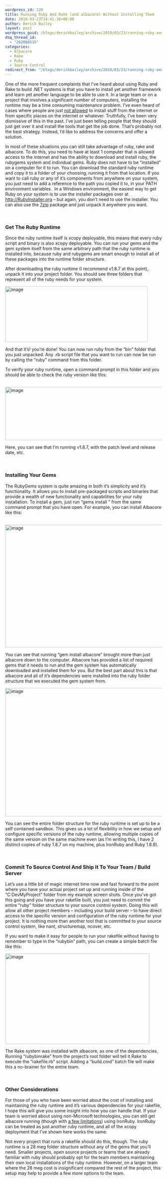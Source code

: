 ```yaml
---
wordpress_id: 120
title: Running Ruby And Rake (and albacore) Without Installing Them
date: 2010-03-23T14:41:38+00:00
author: Derick Bailey
layout: post
wordpress_guid: /blogs/derickbailey/archive/2010/03/23/running-ruby-and-rake-and-albacore-without-installing-them.aspx
dsq_thread_id:
  - "262068515"
categories:
  - Albacore
  - Rake
  - Ruby
  - Source Control
redirect_from: "/blogs/derickbailey/archive/2010/03/23/running-ruby-and-rake-and-albacore-without-installing-them.aspx/"
---
```

One of the more frequent complaints that I’ve heard about using Ruby and Rake to build .NET systems is that you have to install yet another framework and learn yet another language to be able to use it. In a large team or on a project that involves a significant number of computers, installing the runtime may be a time consuming maintenance problem. I’ve even heard of cases where people are just [not allowed](http://twitter.com/DaveTheNinja/status/10844684005) to install stuff from the internet or from specific places on the internet or whatever. Truthfully, I’ve been very dismissive of this in the past. I’ve just been telling people that they should just get over it and install the tools that get the job done. That’s probably not the best strategy. Instead, I’d like to address the concerns and offer a solution. 

In most of these situations you can still take advantage of ruby, rake and albacore. To do this, you need to have at least 1 computer that is allowed access to the internet and has the ability to download and install ruby, the rubygems system and individual gems. Ruby does not have to be “installed” on a computer for it to run. You can download the standard ruby runtime and copy it to a folder of your choosing, running it from that location. If you want to call ruby or any of it’s components from anywhere on your system, you just need to add a reference to the path you copied it to, in your PATH environment variables.&#160; In a Windows environment, the easiest way to get Ruby on your system is to use the installer packages over at <http://RubyInstaller.org> – but again, you don’t need to use the installer. You can also use the [7zip](http://www.7-zip.org/) package and just unpack it anywhere you want.

&#160;

### Get The Ruby Runtime

Since the ruby runtime itself is xcopy deployable, this means that every ruby script and binary is also xcopy deployable. You can run your gems and the gem system itself from the same arbitrary path that the ruby runtime is installed into, because ruby and rubygems are smart enough to install all of these packages into the runtime folder structure.

After downloading the ruby runtime (I recommend v1.8.7 at this point), unpack it into your project folder. You should see three folders that represent all of the ruby needs for your system.

 <img style="border-bottom: 0px;border-left: 0px;border-top: 0px;border-right: 0px" border="0" alt="image" src="http://lostechies.com/derickbailey/files/2011/03/image_55D249F2.png" width="458" height="180" />

And that it’s! you’re done! You can now run ruby from the “bin” folder that you just unpacked. Any .rb script file that you want to run can now be run by calling the “ruby” command from this folder.

To verify your ruby runtime, open a command prompt in this folder and you should be able to check the ruby version like this:

&#160; <img style="border-bottom: 0px;border-left: 0px;border-top: 0px;border-right: 0px" border="0" alt="image" src="http://lostechies.com/derickbailey/files/2011/03/image_152FFD83.png" width="697" height="171" />

Here, you can see that I’m running v1.8.7, with the patch level and release date, etc. 

&#160;

### Installing Your Gems

The RubyGems system is quite amazing in both it’s simplicity and it’s functionality. It allows you to install pre-packaged scripts and binaries that provide a wealth of new functionality and capabilities for your ruby installation. To install a gem, just run “gems install <gemname>” from the same command prompt that you have open. For example, you can install Albacore like this:

&#160; <img style="border-bottom: 0px;border-left: 0px;border-top: 0px;border-right: 0px" border="0" alt="image" src="http://lostechies.com/derickbailey/files/2011/03/image_6D898158.png" width="697" height="395" />

You can see that running “gem install albacore” brought more than just albacore down to the computer. Albacore has provided a list of required gems that it needs to run and the gem system has automatically downloaded and installed them for you. But the best part about this is that albacore and all of it’s dependencies were installed into the ruby folder structure that we executed the gem system from.

 <img style="border-bottom: 0px;border-left: 0px;border-top: 0px;border-right: 0px" border="0" alt="image" src="http://lostechies.com/derickbailey/files/2011/03/image_1EA8BBF9.png" width="681" height="413" />

You can see the entire folder structure for the ruby runtime is set up to be a self contained sandbox. This gives us a lot of flexibility in how we setup and configure specific versions of the ruby runtime, allowing multiple copies of the same version on the same machine even (as I’m writing this, I have 2 distinct copies of ruby 1.8.7 on my machine, plus IronRuby and Ruby 1.8.6).

&#160;

### Commit To Source Control And Ship It To Your Team / Build Server

Let’s use a little bit of magic internet time now and fast forward to the point where you have your actual project set up and running inside of the “C:DevMyProject” folder from my example screen shots. Once you’ve got this going and you have your rakefile built, you just need to commit the entire “ruby” folder structure to your source control system. Doing this will allow all other project members – including your build server – to have direct access to the specific version and configuration of the ruby runtime for your project. It is nothing more than another tool that is committed to your source control system, like nant, structuremap, ncover, etc.</p> 

If you want to make it easy for people to run your rakefile without having to remember to type in the “rubybin” path, you can create a simple batch file like this:

 <img style="border-bottom: 0px;border-left: 0px;border-top: 0px;border-right: 0px" border="0" alt="image" src="http://lostechies.com/derickbailey/files/2011/03/image_52DCE53F.png" width="464" height="291" />

The Rake system was installed with albacore, as one of the dependencies. Running “rubybinrake” from the project’s root folder will tell it Rake to execute the “rakefile.rb” script. Adding a “build.cmd” batch file will make this a no-brainer for the entire team. 

&#160;

### Other Considerations

For those of you who have been worried about the cost of installing and maintaining the ruby runtime and it’s various dependencies for your rakefile, I hope this will give you some insight into how you can handle that. If your team is worried about using non-Microsoft technologies, you can still get albacore running (though with [a few limitations](http://albacorebuild.net/2010/01/20/v0.1.0-Experimental-IronRuby-Support.html)) using IronRuby. IronRuby can be treated as just another ruby runtime, and all of the xcopy deployment that I’ve shown here works the same.

Not every project that runs a rakefile should do this, though. The ruby runtime is a 28 meg folder structure without any of the gems that you’ll need. Smaller projects, open source projects or teams that are already familiar with ruby should probably opt for the team members maintaining their own local installations of the ruby runtime. However, on a larger team where the 28 meg cost is insignificant compared the rest of the project, this setup may help to provide a few more options to the team.